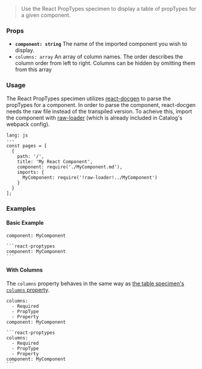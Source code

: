 > Use the React PropTypes specimen to display a table of propTypes for a given component.

### Props

* **`component: string`** The name of the imported component you wish to display.
* `columns: array` An array of column names. The order describes the column order from left to right. Columns can be hidden by omitting them from this array


### Usage

The React PropTypes specimen utilizes [react-docgen](https://github.com/reactjs/react-docgen) to parse the propTypes for a component. In order to parse the component, react-docgen needs the raw file instead of the transpiled version. To acheive this, import the component with [raw-loader](https://webpack.js.org/loaders/raw-loader/) (which is already included in Catalog's webpack config).

```code
lang: js
---
const pages = [
  {
    path: '/',
    title: 'My React Component',
    component: require('./MyComponent.md'),
    imports: {
      MyComponent: require('!raw-loader!../MyComponent')
    }
  }
];

```

### Examples

#### Basic Example

```react-proptypes
component: MyComponent
```

````
```react-proptypes
component: MyComponent
```
````

#### With Columns
The `columns` property behaves in the same way as [the table specimen's `columns` property](/specimens/table#missing-data-ordering-and-hiding-columns).

```react-proptypes
columns:
  - Required
  - PropType
  - Property
component: MyComponent
```

````
```react-proptypes
columns:
  - Required
  - PropType
  - Property
component: MyComponent
```
````